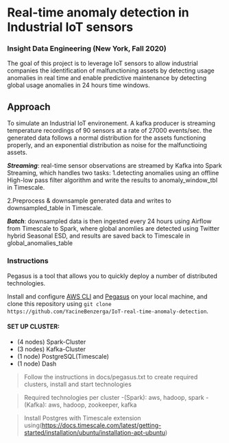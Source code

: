 # Real-time anomaly detection in Industrial IoT sensors
### Insight Data Engineering (New York, Fall 2020)


The goal of this project is to leverage IoT sensors to allow industrial companies the identification of malfunctioning assets by detecting usage anomalies in real time and enable predictive maintenance by detecting global usage anomalies in 24 hours time windows.


## Approach
To simulate an Industrial IoT environement. A kafka producer is streaming temperature recordings of 90 sensors at a rate of 27000 events/sec. the generated data follows a normal distribution for the assets functioning properly, and an exponential distribution as noise for the malfunctioing assets.   



***Streaming***: real-time sensor observations are streamed by Kafka into Spark Streaming, which handles two tasks: 
 1.detecting anomalies using an offline High-low pass filter algorithm and write the results to  anomaly_window_tbl in Timescale.
 
2.Preprocess & downsample generated data and writes to downsampled_table in Timescale.


***Batch***: downsampled data is then ingested every 24 hours using Airflow from Timescale to Spark, where global anomlies are detected using Twitter hybrid Seasonal ESD, and results are saved back to Timescale in global_anomalies_table

### Instructions 

Pegasus is a tool that allows you to quickly deploy a number of distributed technologies.

Install and configure [AWS CLI](https://aws.amazon.com/cli/) and [Pegasus](https://github.com/InsightDataScience/pegasus) on your local machine, and clone this repository using
`git clone https://github.com/YacineBenzerga/IoT-real-time-anomaly-detection`.



#### SET UP CLUSTER:
- (4 nodes) Spark-Cluster 
- (3 nodes) Kafka-Cluster
- (1 node) PostgreSQL(Timescale)
- (1 node) Dash 

>Follow the instructions in docs/pegasus.txt to create required clusters, install and start technologies

>Required technologies per cluster
-(Spark): aws, hadoop, spark
-(Kafka): aws, hadoop, zookeeper, kafka

>Install Postgres with Timescale extension using(https://docs.timescale.com/latest/getting-started/installation/ubuntu/installation-apt-ubuntu)

